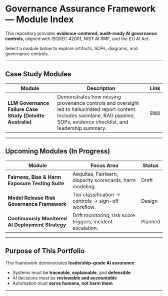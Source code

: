 #  Governance Assurance Framework — Module Index

This repository provides **evidence-centered, audit-ready AI governance controls**, aligned with ISO/IEC 42001, NIST AI RMF, and the EU AI Act.

Select a module below to explore artifacts, SOPs, diagrams, and governance controls.

---

##  Case Study Modules

| Module | Description | Link |
|-------|-------------|------|
| **LLM Governance Failure Case Study (Deloitte Australia)** | Demonstrates how missing provenance controls and oversight led to hallucinated report content. Includes swimlane, RAG pipeline, SOPs, evidence checklist, and leadership summary. | [`Open`](modules/governance-failure-analysis/deloitte-llm-hallucination-case/) |

---

##  Upcoming Modules (In Progress)

| Module | Focus Area | Status |
|------|------------|--------|
| **Fairness, Bias & Harm Exposure Testing Suite** | Aequitas, Fairlearn, disparity scorecards, harm modeling. | Draft |
| **Model Release Risk Governance Framework** | Tier classification → controls → sign-off workflow. | Design |
| **Continuously Monitored AI Deployment Strategy** | Drift monitoring, risk score triggers, incident escalation. | Planned |

---

##  Purpose of This Portfolio

This framework demonstrates **leadership-grade AI assurance**:
- Systems must be **traceable**, **explainable**, and **defensible**
- AI decisions must be **reviewable and accountable**
- Automation must **serve humans, not harm them**

---
